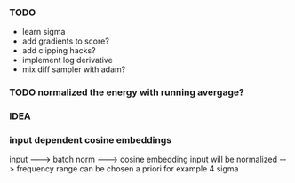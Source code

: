 ### TODO
- learn sigma
- add gradients to score?
- add clipping hacks?
- implement log derivative
- mix diff sampler with adam?

### TODO normalized the energy with running avergage?


### IDEA
### input dependent cosine embeddings
input ---> batch norm ---> cosine embedding
input will be normalized --> frequency range can be chosen a priori for example 4 sigma